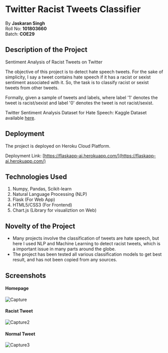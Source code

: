 # Twitter Racist Tweets Classifier
By <strong>Jaskaran Singh</strong><br>Roll No: <strong>101803660</strong><br>Batch: <strong>COE29</strong>

## Description of the Project
Sentiment Analysis of Racist Tweets on Twitter

The objective of this project is to detect hate speech tweets. For the sake of simplicity, I say a tweet contains hate speech if it has a racist or sexist sentiment associated with it. So, the task is to classify racist or sexist tweets from other tweets.

Formally, given a sample of tweets and labels, where label '1' denotes the tweet is racist/sexist and label '0' denotes the tweet is not racist/sexist.

Twitter Sentiment Analysis Dataset for Hate Speech: Kaggle Dataset available [here](https://www.kaggle.com/arkhoshghalb/twitter-sentiment-analysis-hatred-speech).

## Deployment
The project is deployed on Heroku Cloud Platform.

Deployment Link: [https://flaskapp-ai.herokuapp.com/](https://flaskapp-ai.herokuapp.com/)

## Technologies Used
1. Numpy, Pandas, Scikit-learn
2. Natural Language Processing (NLP)
3. Flask (For Web App)
4. HTML5/CSS3 (For Frontend)
5. Chart.js (Library for visualiztion on Web)

## Novelty of the Project

- Many projects involve the classification of tweets are hate speech, but here I used NLP and Machine Learning to detect racist tweets, which is a important issue in many parts around the globe.
- The project has been tested all various classification models to get best result, and has not been copied from any sources.

## Screenshots

#### Homepage
![Capture](https://user-images.githubusercontent.com/43378659/133940659-8efac797-86ce-425d-a4a3-0c67ee60bd74.PNG)

#### Racist Tweet
![Capture2](https://user-images.githubusercontent.com/43378659/133940997-e4eb8787-63f3-41ea-8a95-8cc7259d8b69.PNG)

#### Normal Tweet
![Capture3](https://user-images.githubusercontent.com/43378659/133941065-02bf14a4-669e-45bd-9502-64b2c1c29fbd.PNG)


